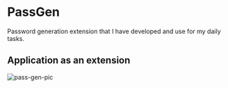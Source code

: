 # PassGen
Password generation extension that I have developed and use for my daily tasks.

## Application as an extension
![pass-gen-pic](https://github.com/mertkilicaslan/PassGen-ReactApp/assets/94853536/94019f10-600d-46ef-a1c9-e2e5247c3df4)
